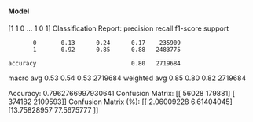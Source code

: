 #### Model
[1 1 0 ... 1 0 1]
Classification Report:
              precision    recall  f1-score   support

           0       0.13      0.24      0.17    235909
           1       0.92      0.85      0.88   2483775

    accuracy                           0.80   2719684
   macro avg       0.53      0.54      0.53   2719684
weighted avg       0.85      0.80      0.82   2719684

Accuracy: 0.7962766997930641
Confusion Matrix:
[[  56028  179881]
 [ 374182 2109593]]
Confusion Matrix (%):
[[ 2.06009228  6.61404045]
 [13.75828957 77.5675777 ]]
